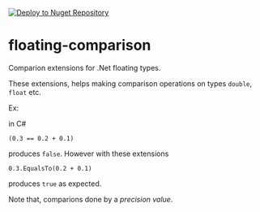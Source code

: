 [![Deploy to Nuget Repository](https://github.com/kerimbal/floating-comparison/actions/workflows/deploy-nuget.yml/badge.svg)](https://github.com/kerimbal/floating-comparison/actions/workflows/deploy-nuget.yml)

# floating-comparison
Comparion extensions for .Net floating types.

These extensions, helps making comparison operations on types  ```double```, ```float``` etc. 

Ex:

in C#
```
(0.3 == 0.2 + 0.1)
```

produces ```false```. However with these extensions 

```
0.3.EqualsTo(0.2 + 0.1)
```

produces ```true``` as expected.

Note that, comparions done by a *precision value*.
